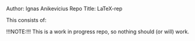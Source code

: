 Author: Ignas Anikevicius
Repo Title: LaTeX-rep

This consists of:


!!!NOTE:!!!
This is a work in progress repo, so nothing should (or will) work.
